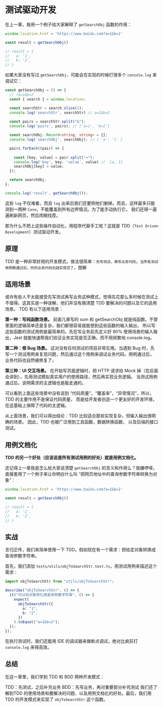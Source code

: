 # 测试驱动开发

在上一章，我用一个例子给大家解释了 `getSearchObj` 函数的作用：

```ts
window.location.href = 'https://www.baidu.com?a=1&b=2'

const result = getSearchObj()

// result = {
//   a: '1',
//   b: '2',
// }

```
如果大家没有写过 `getSearchObj`，可能会在实现的时候打很多个 `console.log` 来调试它：

```ts
const getSearchObj = () => {
  // ?a=1&b=2
  const { search } = window.location;

  const searchStr = search.slice(1);
  console.log('searchStr', searchStr) // a=1&b=2
  
  const pairs = searchStr.split("&"); 
  console.log('pairs', pairs); // ['a=1', 'b=2']

  const searchObj: Record<string, string> = {}; 
  console.log('searchObj', searchObj); // { 'a': '1' }

  pairs.forEach((pair) => {
    
    const [key, value] = pair.split("=");
    console.log('key', key, 'value', value) //  [a, 1]
    searchObj[key] = value;
  });

  return searchObj;
};

console.log('result', getSearchObj());
```

这些 `log` 不仅难看，而且 `log` 出来后我们还要把他们删掉。而且，这样最多只能测到一两种 `Case`，不能覆盖到所有边界情况。为了能手动执行它， 我们还得一遍遍刷新网页，然后肉眼找茬。


那为什么不把上这些操作自动化，用程序代替手工呢？这就是 TDD（`Test Driven Development`）测试驱动开发。

## 原理
TDD 是一种非常好用的开发模式，做法很简单：`先写测试，再写业务代码`，`当所有测试用例都通过后，你的业务代码也就实现完了`，图解

## 适用场景

或许有些人不太能接受先写测试再写业务这种模式，觉得先花那么多时候在测试上不值得。这其实是一种误解，他们并没有搞清楚 TDD 要解决的问题以及它的适用场景。 TDD 有以下适用场景：

**第一种：写纯函数场景。** 前面几章写的 sum 和 getSearchObj 就是纯函数。不管里面的逻辑简单还是复杂，我们都很容易就能想到这些函数的输入输出， 所以写这些函数的测试用例是最简单的。先在写业务前先定义好 90% 使用场景的输入输出，Jest 就能快速帮我们验证业务实现是否正确，而不用频繁地 console.log。

**第二种：修 Bug 场景。** 这对没有任何测试的项目非常实用。当遇到 Bug 时，先写一个测试用例来复现问题，然后通过这个用例来调试业务代码。用例通过后， 业务代码也自然被修复了。

**第三种：UI 交互场景。** 在开始写页面逻辑时，把 HTTP 请求给 Mock 掉（在后面会讲到），先用测试模拟真实用户的使用路径，然后再实现业务逻辑。 当测试用例通过后，说明需求的主逻辑也是能走通的。

可以看到上面这些场景中没有说到 “代码质量”，“覆盖率”，“异常情况”，所以，TDD 的主要作用不是保证代码质量， 而是给开发者创造一个更友好的开发环境，在这基础上保障了代码的主逻辑。

从上面场景，我们可以得出结论：TDD 比较适合那些实现复杂，但输入输出很明确的场景。 因此，TDD 也被广泛用到工具函数，数据转换函数， 以及后端的接口测试。

## 用例文档化
**TDD 的另一个好处（应该说是所有测试用例的好处）就是用例文档化。**

还记得上一章我是怎么给大家说清楚 `getSearchObj` 的含义和作用么？我嫌啰嗦，直接套用了一个例子来让你明白什么叫 “把网页地址中的查询参数字符串转换为对象”：
```ts
window.location.href = 'https://www.baidu.com?a=1&b=2'

const result = getSearchObj()

// result = {
//   a: '1',
//   b: '2',
// }
```

## 实战

言归正传，我们来简单使用一下 TDD。假如现在有一个需求：把给定对象转换成查询参数字符串。

首先，我们添加 `tests/utils/objToSearchStr.test.ts`，用测试用例来描述这个需求：
```ts
import objToSearchStr from "utils/objToSearchStr";

describe("objToSearchStr", () => {
  it("可以将对象转化成查询参数字符串", () => {
    expect(
      objToSearchStr({
        a: "1",
        b: "2",
      })
    ).toEqual("a=1&b=2");
  });
});

```

在执行测试时，我们还能用 IDE 的调试器来做断点调试，绝对比疯狂打 `console.log` 来得高效。

## 总结
在这一章里，我们学到 TDD 和 BDD 两种开发模式：

TDD：先测试，之后补充业务
BDD：先写业务，再对重要部分补充测试
我们还了解到TDD 的使用场景和要解决的问题、以及用例文档化的好处。最后，我们用 TDD 的开发模式来实现了 `objToSearchStr` 这个函数。

